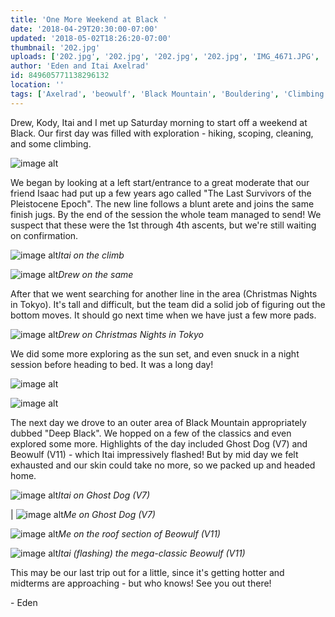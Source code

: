 ```yaml
---
title: 'One More Weekend at Black '
date: '2018-04-29T20:30:00-07:00'
updated: '2018-05-02T18:26:20-07:00'
thumbnail: '202.jpg'
uploads: ['202.jpg', '202.jpg', '202.jpg', '202.jpg', 'IMG_4671.JPG', 'IMG_4679.JPG', '202.jpg', '202.jpg', '202.jpg', '202.jpg']
author: 'Eden and Itai Axelrad'
id: 849605771138296132
location: ''
tags: ['Axelrad', 'beowulf', 'Black Mountain', 'Bouldering', 'Climbing', 'granite']
---
```


Drew, Kody, Itai and I met up Saturday morning to start off a weekend at Black. Our first day was filled with exploration - hiking, scoping, cleaning, and some climbing.

![image alt](uploads/IMG_4029%202.jpg)

We began by looking at a left start/entrance to a great moderate that our friend Isaac had put up a few years ago called "The Last Survivors of the Pleistocene Epoch". The new line follows a blunt arete and joins the same finish jugs. By the end of the session the whole team managed to send! We suspect that these were the 1st through 4th ascents, but we're still waiting on confirmation.

![image alt](uploads/IMG_3911%202.jpg)*Itai on the climb*

![image alt](uploads/IMG_3934%202.jpg)*Drew on the same*

After that we went searching for another line in the area (Christmas Nights in Tokyo). It's tall and difficult, but the team did a solid job of figuring out the bottom moves. It should go next time when we have just a few more pads.

![image alt](uploads/IMG_3955%202.jpg)*Drew on Christmas Nights in Tokyo*

We did some more exploring as the sun set, and even snuck in a night session before heading to bed. It was a long day!

![image alt](uploads/IMG_4671.JPG)

![image alt](uploads/IMG_4679.JPG)

The next day we drove to an outer area of Black Mountain appropriately dubbed "Deep Black". We hopped on a few of the classics and even explored some more. Highlights of the day included Ghost Dog (V7) and Beowulf (V11) - which Itai impressively flashed! But by mid day we felt exhausted and our skin could take no more, so we packed up and headed home.

![image alt](uploads/IMG_3971%202.jpg)*Itai on Ghost Dog (V7)*

| ![image alt](uploads/IMG_3993%202.jpg)*Me on Ghost Dog (V7)*

![image alt](uploads/IMG_4024%202.jpg)*Me on the roof section of Beowulf (V11)*

![image alt](uploads/IMG_4008%202.jpg)*Itai (flashing) the mega-classic Beowulf (V11)*

This may be our last trip out for a little, since it's getting hotter and midterms are approaching - but who knows! See you out there!

\- Eden
